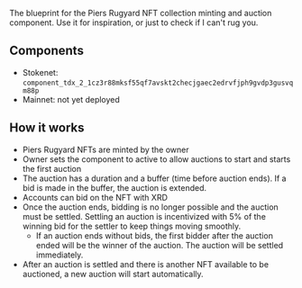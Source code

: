 The blueprint for the Piers Rugyard NFT collection minting and auction component. Use it for inspiration, or just to check if I can't rug you.

## Components

* Stokenet: `component_tdx_2_1cz3r88mksf55qf7avskt2checjgaec2edrvfjph9gvdp3gusvqm88p`
* Mainnet: not yet deployed

## How it works

* Piers Rugyard NFTs are minted by the owner
* Owner sets the component to active to allow auctions to start and starts the first auction
* The auction has a duration and a buffer (time before auction ends). If a bid is made in the buffer, the auction is extended. 
* Accounts can bid on the NFT with XRD
* Once the auction ends, bidding is no longer possible and the auction must be settled. Settling an auction is incentivized with 5% of the winning bid for the settler to keep things moving smoothly.
    * If an auction ends without bids, the first bidder after the auction ended will be the winner of the auction. The auction will be settled immediately.
* After an auction is settled and there is another NFT available to be auctioned, a new auction will start automatically.

